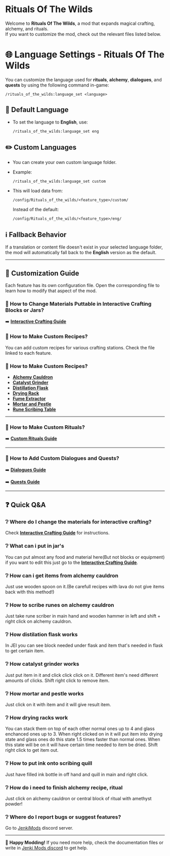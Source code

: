 # Rituals Of The Wilds

Welcome to **Rituals Of The Wilds**, a mod that expands magical crafting, alchemy, and rituals.  
If you want to customize the mod, check out the relevant files listed below.

# 🌐 Language Settings - Rituals Of The Wilds

You can customize the language used for **rituals**, **alchemy**, **dialogues**, and **quests** by using the following command in-game:

```mcfunction
/rituals_of_the_wilds:language_set <language>
````

## 📘 Default Language

* To set the language to **English**, use:

  ```
  /rituals_of_the_wilds:language_set eng
  ```

## ✏️ Custom Languages

* You can create your own custom language folder.
* Example:

  ```
  /rituals_of_the_wilds:language_set custom
  ```
* This will load data from:

  ```
  /config/Rituals_of_the_wilds/<feature_type>/custom/
  ```

  Instead of the default:

  ```
  /config/Rituals_of_the_wilds/<feature_type>/eng/
  ```

## ℹ️ Fallback Behavior

If a translation or content file doesn't exist in your selected language folder, the mod will automatically fall back to the **English** version as the default.

---

## 📖 Customization Guide

Each feature has its own configuration file. Open the corresponding file to learn how to modify that aspect of the mod.

### 🔹 How to Change Materials Puttable in Interactive Crafting Blocks or Jars?
➡️ **[Interactive Crafting Guide](docs/interactive_crafting.md)**

### 🧪 How to Make Custom Recipes?

You can add custom recipes for various crafting stations. Check the file linked to each feature.

### 🧪 How to Make Custom Recipes?

- **[Alchemy Cauldron](docs/alchemy_cauldron.md)**
- **[Catalyst Grinder](docs/catalyst_grinder.md)**
- **[Distillation Flask](docs/distillation_flask.md)**
- **[Drying Rack](docs/drying_rack.md)**
- **[Fume Extractor](docs/fume_extractor.md)**
- **[Mortar and Pestle](docs/mortar_pestle.md)**
- **[Rune Scribing Table](docs/rune_scribing.md)**

---

### 🔮 How to Make Custom Rituals?
➡️ **[Custom Rituals Guide](docs/custom_rituals.md)**

---

### 💬 How to Add Custom Dialogues and Quests?
➡️ **[Dialogues Guide](docs/dialogues.md)**

➡️ **[Quests Guide](docs/quests.md)**

---

## ❓ Quick Q&A

### ❔ Where do I change the materials for interactive crafting?
Check **[Interactive Crafting Guide](docs/interactive_crafting.md)** for instructions.

### ❔ What can i put in jar's
You can put almost any food and material here(But not blocks or equipment) if you want to edit this just go to the **[Interactive Crafting Guide](docs/interactive_crafting.md)**.

### ❔ How can i get items from alchemy cauldron
Just use wooden spoon on it.(Be carefull recipes with lava do not give items back with this method!)

### ❔ How to scribe runes on alchemy cauldron
Just take rune scriber in main hand and wooden hammer in left and shift + right click on alchemy cauldron.

### ❔ How distilation flask works
In JEI you can see block needed under flask and item that's needed in flask to get certain item.

### ❔ How catalyst grinder works
Just put item in it and click click click on it.
Different item's need different amounts of clicks.
Shift right click to remove item.

### ❔ How mortar and pestle works
Just click on it with item and it will give result item.

### ❔ How drying racks work
You can stack them on top of each other normal ones up to 4 and glass enchanced ones up to 3.
When right clicked on in it will put item into drying state and glass ones do this state 1.5 times faster than normal ones.
When this state will be on it will have certain time needed to item be dried.
Shift right click to get item out.

### ❔ How to put ink onto scribing quill
Just have filled ink bottle in off hand and quill in main and right click.

### ❔ How do i need to finish alchemy recipe, ritual
Just click on alchemy cauldron or central block of ritual with amethyst powder!

### ❔ Where do I report bugs or suggest features?
Go to [JenkiMods](https://discord.gg/bJWbUsWAWk) discord server.

---

🚀 **Happy Modding!** If you need more help, check the documentation files or write in [Jenki Mods discord](https://discord.gg/bJWbUsWAWk) to get help.
